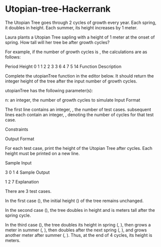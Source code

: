 # Utopian-tree-Hackerrank

The Utopian Tree goes through 2 cycles of growth every year. Each spring, it doubles in height. Each summer, its height increases by 1 meter.

Laura plants a Utopian Tree sapling with a height of 1 meter at the onset of spring. How tall will her tree be after  growth cycles?

For example, if the number of growth cycles is , the calculations are as follows:

Period  Height
0          1
1          2
2          3
3          6
4          7
5          14
Function Description

Complete the utopianTree function in the editor below. It should return the integer height of the tree after the input number of growth cycles.

utopianTree has the following parameter(s):

n: an integer, the number of growth cycles to simulate
Input Format

The first line contains an integer, , the number of test cases.
 subsequent lines each contain an integer, , denoting the number of cycles for that test case.

Constraints



Output Format

For each test case, print the height of the Utopian Tree after  cycles. Each height must be printed on a new line.

Sample Input

3
0
1
4
Sample Output

1
2
7
Explanation

There are 3 test cases.

In the first case (), the initial height () of the tree remains unchanged.

In the second case (), the tree doubles in height and is  meters tall after the spring cycle.

In the third case (), the tree doubles its height in spring (, ), then grows a meter in summer (, ), then doubles after the next spring (, ), and grows another meter after summer (, ). Thus, at the end of 4 cycles, its height is  meters.

